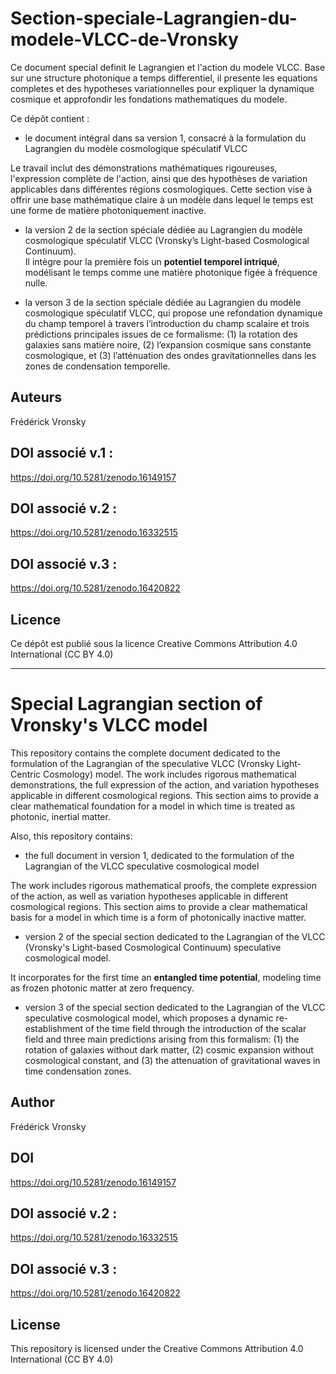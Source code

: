 # Section-speciale-Lagrangien-du-modele-VLCC-de-Vronsky
Ce document special definit le Lagrangien et l'action du modele VLCC. Base sur une structure photonique a temps differentiel, il presente les equations completes et des hypotheses variationnelles pour expliquer la dynamique cosmique et approfondir les fondations mathematiques du modele.

Ce dépôt contient :
- le document intégral dans sa version 1, consacré à la formulation du Lagrangien du modèle cosmologique spéculatif VLCC

Le travail inclut des démonstrations mathématiques rigoureuses, l'expression complète de l'action, ainsi que des hypothèses de variation applicables dans différentes régions cosmologiques. Cette section vise à offrir une base mathématique claire à un modèle dans lequel le temps est une forme de matière photoniquement inactive.

- la version 2 de la section spéciale dédiée au Lagrangien du modèle cosmologique spéculatif VLCC (Vronsky’s Light-based Cosmological Continuum).  
Il intègre pour la première fois un **potentiel temporel intriqué**, modélisant le temps comme une matière photonique figée à fréquence nulle.

- la verson 3 de la section spéciale dédiée au Lagrangien du modèle cosmologique spéculatif VLCC, qui propose une refondation dynamique du champ temporel à travers l’introduction du champ scalaire et trois prédictions principales issues de ce formalisme: (1) la rotation des galaxies sans matière noire, (2) l’expansion cosmique sans constante cosmologique, et (3) l’atténuation des ondes gravitationnelles dans les zones de condensation temporelle.

## Auteurs
Frédérick Vronsky

## DOI associé v.1 :
https://doi.org/10.5281/zenodo.16149157

## DOI associé v.2 :
https://doi.org/10.5281/zenodo.16332515

## DOI associé v.3 :
https://doi.org/10.5281/zenodo.16420822

## Licence
Ce dépôt est publié sous la licence Creative Commons Attribution 4.0 International (CC BY 4.0)

---
# Special Lagrangian section of Vronsky's VLCC model

This repository contains the complete document dedicated to the formulation of the Lagrangian of the speculative VLCC (Vronsky Light-Centric Cosmology) model. The work includes rigorous mathematical demonstrations, the full expression of the action, and variation hypotheses applicable in different cosmological regions. This section aims to provide a clear mathematical foundation for a model in which time is treated as photonic, inertial matter.

Also, this repository contains:
- the full document in version 1, dedicated to the formulation of the Lagrangian of the VLCC speculative cosmological model

The work includes rigorous mathematical proofs, the complete expression of the action, as well as variation hypotheses applicable in different cosmological regions. This section aims to provide a clear mathematical basis for a model in which time is a form of photonically inactive matter.

- version 2 of the special section dedicated to the Lagrangian of the VLCC (Vronsky's Light-based Cosmological Continuum) speculative cosmological model.

It incorporates for the first time an **entangled time potential**, modeling time as frozen photonic matter at zero frequency.

- version 3 of the special section dedicated to the Lagrangian of the VLCC speculative cosmological model, which proposes a dynamic re-establishment of the time field through the introduction of the scalar field and three main predictions arising from this formalism: (1) the rotation of galaxies without dark matter, (2) cosmic expansion without cosmological constant, and (3) the attenuation of gravitational waves in time condensation zones.

## Author
Frédérick Vronsky

## DOI
https://doi.org/10.5281/zenodo.16149157

## DOI associé v.2 :
https://doi.org/10.5281/zenodo.16332515

## DOI associé v.3 :
https://doi.org/10.5281/zenodo.16420822

## License
This repository is licensed under the Creative Commons Attribution 4.0 International (CC BY 4.0)
